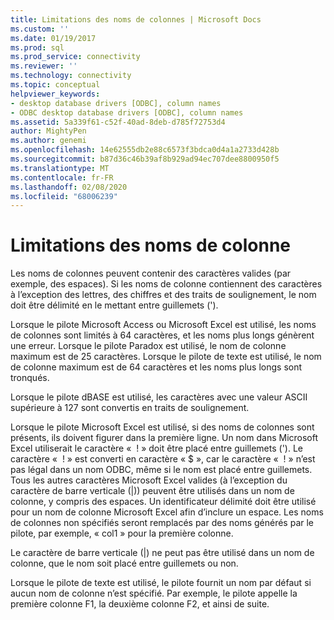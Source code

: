 ```yaml
---
title: Limitations des noms de colonnes | Microsoft Docs
ms.custom: ''
ms.date: 01/19/2017
ms.prod: sql
ms.prod_service: connectivity
ms.reviewer: ''
ms.technology: connectivity
ms.topic: conceptual
helpviewer_keywords:
- desktop database drivers [ODBC], column names
- ODBC desktop database drivers [ODBC], column names
ms.assetid: 5a339f61-c52f-40ad-8deb-d785f72753d4
author: MightyPen
ms.author: genemi
ms.openlocfilehash: 14e62555db2e88c6573f3bdca0d4a1a2733d428b
ms.sourcegitcommit: b87d36c46b39af8b929ad94ec707dee8800950f5
ms.translationtype: MT
ms.contentlocale: fr-FR
ms.lasthandoff: 02/08/2020
ms.locfileid: "68006239"
---
```

# <a name="column-name-limitations"></a>Limitations des noms de colonne
Les noms de colonnes peuvent contenir des caractères valides (par exemple, des espaces). Si les noms de colonne contiennent des caractères à l’exception des lettres, des chiffres et des traits de soulignement, le nom doit être délimité en le mettant entre guillemets (').  
  
 Lorsque le pilote Microsoft Access ou Microsoft Excel est utilisé, les noms de colonnes sont limités à 64 caractères, et les noms plus longs génèrent une erreur. Lorsque le pilote Paradox est utilisé, le nom de colonne maximum est de 25 caractères. Lorsque le pilote de texte est utilisé, le nom de colonne maximum est de 64 caractères et les noms plus longs sont tronqués.  
  
 Lorsque le pilote dBASE est utilisé, les caractères avec une valeur ASCII supérieure à 127 sont convertis en traits de soulignement.  
  
 Lorsque le pilote Microsoft Excel est utilisé, si des noms de colonnes sont présents, ils doivent figurer dans la première ligne. Un nom dans Microsoft Excel utiliserait le caractère «  ! » doit être placé entre guillemets ('). Le caractère «  ! » est converti en caractère « $ », car le caractère «  ! » n’est pas légal dans un nom ODBC, même si le nom est placé entre guillemets. Tous les autres caractères Microsoft Excel valides (à l’exception du caractère de barre verticale (&#124;)) peuvent être utilisés dans un nom de colonne, y compris des espaces. Un identificateur délimité doit être utilisé pour un nom de colonne Microsoft Excel afin d’inclure un espace. Les noms de colonnes non spécifiés seront remplacés par des noms générés par le pilote, par exemple, « col1 » pour la première colonne.  
  
 Le caractère de barre verticale (&#124;) ne peut pas être utilisé dans un nom de colonne, que le nom soit placé entre guillemets ou non.  
  
 Lorsque le pilote de texte est utilisé, le pilote fournit un nom par défaut si aucun nom de colonne n’est spécifié. Par exemple, le pilote appelle la première colonne F1, la deuxième colonne F2, et ainsi de suite.
